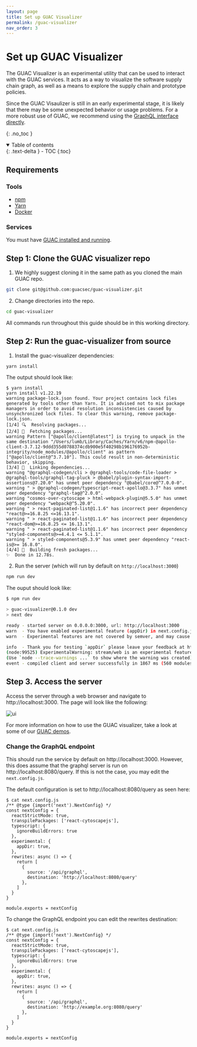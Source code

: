 ```yaml
---
layout: page
title: Set up GUAC Visualizer
permalink: /guac-visualizer
nav_order: 3
---
```


# Set up GUAC Visualizer

The GUAC Visualizer is an experimental utility that can be used to interact with
the GUAC services. It acts as a way to visualize the software supply chain graph,
as well as a means to explore the supply chain and prototype policies.

Since the GUAC Visaulizer is still in an early experimental stage, it is likely
that there may be some unexpected behavior or usage problems. For a more robust
use of GUAC, we recommend using the
[GraphQL interface directly](https://github.com/guacsec/guac/blob/main/demo/GraphQL.md).

{: .no_toc }

<details open markdown="block">
  <summary>
    Table of contents
  </summary>
  {: .text-delta }
- TOC
{:toc}
</details>

## Requirements

### Tools

- [npm](https://docs.npmjs.com/downloading-and-installing-node-js-and-npm)
- [Yarn](https://classic.yarnpkg.com/lang/en/docs/install/#mac-stable)
- [Docker](https://docs.docker.com/get-docker/)

### Services

You must have [GUAC installed and running](setup.md).

## Step 1: Clone the GUAC visualizer repo

1. We highly suggest cloning it in the same path as you cloned the main GUAC repo.

  ```bash
  git clone git@github.com:guacsec/guac-visualizer.git
  ```

2. Change directories into the repo.

  ```bash
  cd guac-visualizer
  ```

All commands run throughout this guide should be in this working directory.

## Step 2: Run the guac-visualizer from source

1. Install the guac-visualizer dependencies:

 ```bash
 yarn install
 ```

  The output should look like:

  ```
  $ yarn install
  yarn install v1.22.19
  warning package-lock.json found. Your project contains lock files generated by tools other than Yarn. It is advised not to mix package managers in order to avoid resolution inconsistencies caused by unsynchronized lock files. To clear this warning, remove package-lock.json.
  [1/4] 🔍  Resolving packages...
  [2/4] 🚚  Fetching packages...
  warning Pattern ["@apollo/client@latest"] is trying to unpack in the same destination "/Users/lumb/Library/Caches/Yarn/v6/npm-@apollo-client-3.7.12-9ddd355d0788374cdb900e5f40298b196176952b-integrity/node_modules/@apollo/client" as pattern ["@apollo/client@^3.7.10"]. This could result in non-deterministic behavior, skipping.
  [3/4] 🔗  Linking dependencies...
  warning "@graphql-codegen/cli > @graphql-tools/code-file-loader > @graphql-tools/graphql-tag-pluck > @babel/plugin-syntax-import-assertions@7.20.0" has unmet peer dependency "@babel/core@^7.0.0-0".
  warning " > @graphql-codegen/typescript-react-apollo@3.3.7" has unmet peer dependency "graphql-tag@^2.0.0".
  warning "cosmos-over-cytoscape > html-webpack-plugin@5.5.0" has unmet peer dependency "webpack@^5.20.0".
  warning " > react-paginated-list@1.1.6" has incorrect peer dependency "react@>=16.8.25 <=16.13.1".
  warning " > react-paginated-list@1.1.6" has incorrect peer dependency "react-dom@>=16.8.25 <= 16.13.1".
  warning " > react-paginated-list@1.1.6" has incorrect peer dependency "styled-components@>=4.4.1 <= 5.1.1".
  warning " > styled-components@5.3.9" has unmet peer dependency "react-is@>= 16.8.0".
  [4/4] 🔨  Building fresh packages...
  ✨  Done in 12.78s.
  ```

2. Run the server (which will run by default on `http://localhost:3000`)

  ```bash
  npm run dev
  ```

  The ouput should look like:

  ```bash
  $ npm run dev

  > guac-visualizer@0.1.0 dev
  > next dev

  ready - started server on 0.0.0.0:3000, url: http://localhost:3000
  warn  - You have enabled experimental feature (appDir) in next.config.js.
  warn  - Experimental features are not covered by semver, and may cause unexpected or broken application behavior. Use at your own risk.

  info  - Thank you for testing `appDir` please leave your feedback at https://nextjs.link/app-feedback
  (node:99525) ExperimentalWarning: stream/web is an experimental feature. This feature could change at any time
  (Use `node --trace-warnings ...` to show where the warning was created)
  event - compiled client and server successfully in 1867 ms (560 modules)
  ```

## Step 3. Access the server

Access the server through a web browser and navigate to
http://localhost:3000. The page will look like the following:

![ui](https://user-images.githubusercontent.com/3060102/233406051-486f4f88-2779-4abf-9d5f-adb98bf51c3a.png)

For more information on how to use the GUAC visualizer, take a look at some of
our [GUAC demos](https://github.com/guacsec/guac/blob/main/demos/).

### Change the GraphQL endpoint

This should run the service by default on http://localhost:3000. However, this
does assume that the graphql server is run on http://localhost:8080/query. If
this is not the case, you may edit the `next.config.js`.

The default configuration is set to http://localhost:8080/query as seen here:

```
$ cat next.config.js
/** @type {import('next').NextConfig} */
const nextConfig = {
  reactStrictMode: true,
  transpilePackages: ['react-cytoscapejs'],
  typescript: {
    ignoreBuildErrors: true
  },
  experimental: {
    appDir: true,
  },
  rewrites: async () => {
    return [
      {
        source: '/api/graphql',
        destination: 'http://localhost:8080/query'
      },
    ]
  }
}

module.exports = nextConfig
```

To change the GraphQL endpoint you can edit the rewrites destination:

```
$ cat next.config.js
/** @type {import('next').NextConfig} */
const nextConfig = {
  reactStrictMode: true,
  transpilePackages: ['react-cytoscapejs'],
  typescript: {
    ignoreBuildErrors: true
  },
  experimental: {
    appDir: true,
  },
  rewrites: async () => {
    return [
      {
        source: '/api/graphql',
        destination: 'http://example.org:8080/query'
      },
    ]
  }
}

module.exports = nextConfig
```